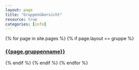 ```yaml
---
layout: page
title: "Gruppenübersicht"
resource: true
categories: [info]
---
```


{% for page in site.pages %}
{% if page.layout == gruppe %}
### [{{page.gruppenname}}]({{page.url}})

{% endif %}
{% endif %}
{% endfor %}
